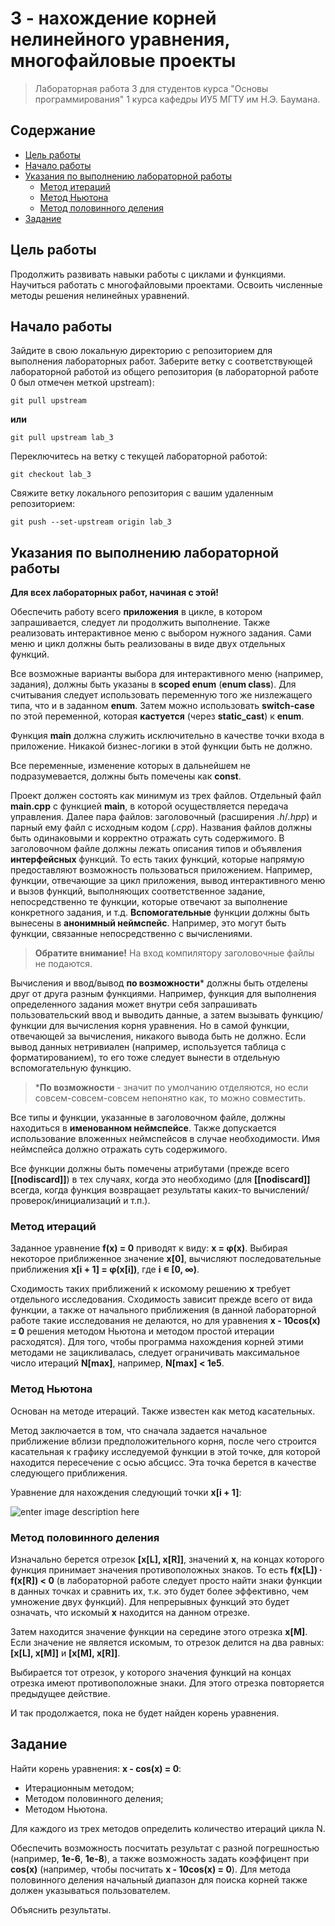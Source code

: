 # 3 - нахождение корней нелинейного уравнения, многофайловые проекты

> Лабораторная работа 3 для студентов курса "Основы программирования" 1 курса кафедры ИУ5 МГТУ им Н.Э. Баумана.

## Содержание

 - [Цель работы](#цель-работы)
 - [Начало работы](#начало-работы)
 - [Указания по выполнению лабораторной работы](#указания-по-выполнению-лабораторной-работы)
	 - [Метод итераций](#метод-итераций)
	 - [Метод Ньютона](#метод-ньютона)
	 - [Метод половинного деления](#метод-половинного-деления)
 - [Задание](#задание)

## Цель работы

Продолжить развивать навыки работы с циклами и функциями. Научиться работать с многофайловыми проектами. Освоить численные методы решения нелинейных уравнений.

## Начало работы

Зайдите в свою локальную директорию с репозиторием для выполнения лабораторных работ. Заберите ветку с соответствующей лабораторной работой из общего репозитория (в лабораторной работе 0 был отмечен меткой upstream):

```
git pull upstream
```

**или**

```
git pull upstream lab_3
```

Переключитесь на ветку с текущей лабораторной работой:

```
git checkout lab_3
```

Свяжите ветку локального репозитория с вашим удаленным репозиторием:

```
git push --set-upstream origin lab_3
```

## Указания по выполнению лабораторной работы

**Для всех лабораторных работ, начиная с этой!**

Обеспечить работу всего **приложения** в цикле, в котором запрашивается, следует ли продолжить выполнение. Также реализовать интерактивное меню с выбором нужного задания. Сами меню и цикл должны быть реализованы в виде двух отдельных функций.

Все возможные варианты выбора для интерактивного меню (например, задания), должны быть указаны в **scoped enum** (**enum class**). Для считывания следует использовать переменную того же низлежащего типа, что и в заданном **enum**. Затем можно использовать **switch-case** по этой переменной, которая **кастуется** (через **static_cast**) к **enum**.

Функция **main** должна служить исключительно в качестве точки входа в приложение. Никакой бизнес-логики в этой функции быть не должно.

Все переменные, изменение которых в дальнейшем не подразумевается, должны быть помечены как **const**.

Проект должен состоять как минимум из трех файлов. Отдельный файл **main.cpp** с функцией **main**, в которой осуществляется передача управления. Далее пара файлов: заголовочный (расширения *.h*/*.hpp*) и парный ему файл с исходным кодом (*.cpp*). Названия файлов должны быть одинаковыми и корректно отражать суть содержимого. В заголовочном файле должны лежать описания типов и объявления **интерфейсных** функций. То есть таких функций, которые напрямую предоставляют возможность пользоваться приложением. Например, функции, отвечающие за цикл приложения, вывод интерактивного меню и вызов функций, выполняющих соответственное задание, непосредственно те функции, которые отвечают за выполнение конкретного задания, и т.д. **Вспомогательные** функции должны быть вынесены в **анонимный неймспейс**. Например, это могут быть функции, связанные непосредственно с вычислениями.

> **Обратите внимание!** На вход компилятору заголовочные файлы не подаются.

Вычисления и ввод/вывод **по возможности*** должны быть отделены друг от друга разным функциями. Например, функция для выполнения определенного задания может внутри себя запрашивать пользовательский ввод и выводить данные, а затем вызывать функцию/функции для вычисления корня уравнения. Но в самой функции, отвечающей за вычисления, никакого вывода быть не должно. Если вывод данных нетривиален (например, используется таблица с форматированием), то его тоже следует вынести в отдельную вспомогательную функцию.

> ***По возможности** - значит по умолчанию отделяются, но если совсем-совсем-совсем непонятно как, то можно совместить.

Все типы и функции, указанные в заголовочном файле, должны находиться в **именованном неймспейсе**. Также допускается использование вложенных неймспейсов в случае необходимости. Имя неймспейса должно отражать суть содержимого.

Все функции должны быть помечены атрибутами (прежде всего **[[nodiscard]]**) в тех случаях, когда это необходимо (для **[[nodiscard]]** всегда, когда функция возвращает результаты каких-то вычислений/проверок/инициализаций и т.п.).

### Метод итераций

Заданное уравнение **f(x) = 0** приводят к виду: **x = φ(x)**. Выбирая некоторое приближенное значение **x[0]**, вычисляют последовательные приближения **x[i + 1] = φ(x[i])**, где **i ∊ [0, ∞)**.

Сходимость таких приближений к искомому решению **x** требует отдельного исследования. Сходимость зависит прежде всего от вида функции, а также от начального приближения (в данной лабораторной работе такие исследования не делаются, но для уравнения **x - 10cos(x) = 0** решения методом Ньютона и методом простой итерации расходятся). Для того, чтобы программа нахождения корней этими методами не зацикливалась, следует ограничивать максимальное число итераций **N[max]**, например, **N[max] < 1e5**.

### Метод Ньютона

Основан на методе итераций. Также известен как метод касательных.

Метод заключается в том, что сначала задается начальное приближение вблизи предположительного корня, после чего строится касательная к графику исследуемой функции в этой точке, для которой находится пересечение с осью абсцисс. Эта точка берется в качестве следующего приближения.

Уравнение для нахождения следующий точки **x[i + 1]**:

![enter image description here](https://sun9-21.userapi.com/s/v1/ig2/uhrzQFeHQvaSGAT0zjDvsgU5LDhjExrtoRZ1ElRlyapu6W_xoefxl1dmixxR70oQY54mIK2wtwuMAcWlaR2vw0gD.jpg?quality=95&as=32x12,48x19,72x28,108x42,160x62,240x93,256x99&from=bu&u=4gGoLkKcZkK2BifOSeHfuCgTVTAQ3w889TDTlcn4-2c&cs=256x99)

### Метод половинного деления

Изначально берется отрезок **[x[L], x[R]]**, значений **x**, на концах которого функция принимает значения противоположных знаков. То есть **f(x[L]) ∙ f(x[R]) < 0** (в лабораторной работе следует просто найти знаки функции в данных точках и сравнить их, т.к. это будет более эффективно, чем умножение двух функций). Для непрерывных функций это будет означать, что искомый **x** находится на данном отрезке.

Затем находится значение функции на середине этого отрезка **x[M]**. Если значение не является искомым, то отрезок делится на два равных: **[x[L], x[M]]** и **[x[M], x[R]]**.

Выбирается тот отрезок, у которого значения функций на концах отрезка имеют противоположные знаки. Для этого отрезка повторяется предыдущее действие.

И так продолжается, пока не будет найден корень уравнения.


## Задание

Найти корень уравнения: **x - cos(x) = 0**:

 - Итерационным методом;
 - Методом половинного деления;
 - Методом Ньютона.

Для каждого из трех методов определить количество итераций цикла N.

Обеспечить возможность посчитать результат с разной погрешностью (например, **1e-6**, **1e-8**), а также возможность задать коэффицент при **cos(x)** (например, чтобы посчитать **x - 10cos(x) = 0**). Для метода половинного деления начальный диапазон для поиска корней также должен указываться пользователем.

Объяснить результаты.
